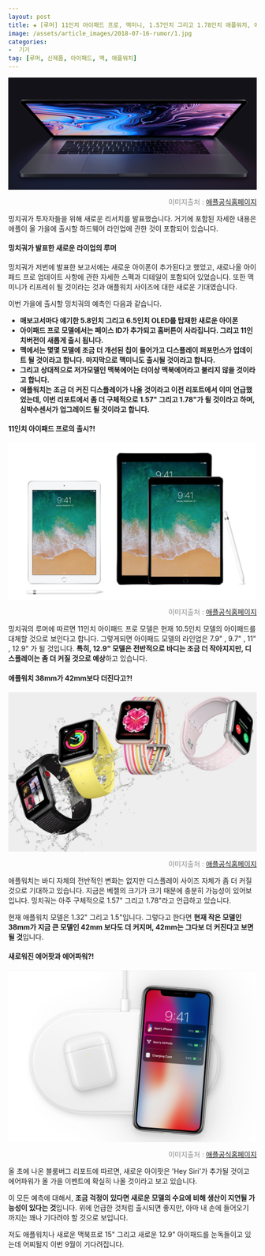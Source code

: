```yaml
---  
layout: post  
title: ✚ [루머] 11인치 아이패드 프로, 맥미니, 1.57인치 그리고 1.78인치 애플워치, 에어파워 출시
image: /assets/article_images/2018-07-16-rumor/1.jpg
categories:
-  기기
tag: [루머, 신제품, 아이패드, 맥, 애플워치]
---  
```

<div class="markdown-image">
<img src="/assets/article_images/2018-07-16-rumor/1.jpg" alt="" align="middle"/><p style="text-align:right;  color:#878787"> 이미지출처 : <a href="https://www.apple.com/ipad/"> 애플공식홈페이지 </a></p> </div>
<p class="drop-korean">
밍치궈가 투자자들을 위해 새로운 리서치를 발표했습니다. 거기에 포함된 자세한 내용은 애플이 올 가을에 출시할 하드웨어 라인업에 관한 것이 포함되어 있습니다. </p>

#### 밍치궈가 발표한 새로운 라이업의 루머
밍치궈가 저번에 발표한 보고서에는 새로운 아이폰이 추가된다고 했었고, 새로나올 아이패드 프로 업데이트 사항에 관한 자세한 스펙과 디테일이 포함되어 있었습니다. 또한 맥미니가 리프레쉬 될 것이라는 것과 애플워치 사이즈에 대한 새로운 기대였습니다.

이번 가을에 출시할 밍치궈의 예측인 다음과 같습니다.

- **매보고서마다 얘기한 5.8인치 그리고 6.5인치 OLED를 탑재한 새로운 아이폰**
- **아이패드 프로 모델에서는 페이스 ID가 추가되고 홈버튼이 사라집니다. 그리고 11인치버전이 새롭게 출시 됩니다.**
- **맥에서는 몇몇 모델에 조금 더 개선된 칩이 들어가고 디스플레이 퍼포먼스가 업데이트 될 것이라고 합니다. 마지막으로 맥미니도 출시될 것이라고 합니다.**
- **그리고 상대적으로 저가모델인 맥북에어는 더이상 맥북에어라고 불리지 않을 것이라고 합니다.**
- **애플워치는 조금 더 커진 디스플레이가 나올 것이라고 이전 리포트에서 이미 언급했었는데, 이번 리포트에서 좀 더 구체적으로 1.57" 그리고 1.78"가 될 것이라고 하며, 심박수센서가 업그레이드 될 것이라고 합니다.**

#### 11인치 아이패드 프로의 출시?!
<div class="markdown-image">
<img src="/assets/article_images/2018-07-16-rumor/2.jpg" alt="" align="middle"/><p style="text-align:right;  color:#878787"> 이미지출처 : <a href="https://www.apple.com/ipad/"> 애플공식홈페이지 </a></p> </div>

밍치궈의 루머에 따르면 11인치 아이패드 프로 모델은 현재 10.5인치 모델의 아이패드를 대체할 것으로 보인다고 합니다. 그렇게되면 아이패드 모델의 라인업은 7.9" , 9.7" , 11" , 12.9" 가 될 것입니다. **특히, 12.9" 모델은 전반적으로 바디는 조금 더 작아지지만, 디스플레이는 좀 더 커질 것으로 예상**하고 있습니다.

#### 애플워치 38mm가 42mm보다 더진다고?!
<div class="markdown-image">
<img src="/assets/article_images/2018-07-16-rumor/4.jpg" alt="" align="middle"/><p style="text-align:right;  color:#878787"> 이미지출처 : <a href="https://www.apple.com/ipad/"> 애플공식홈페이지 </a></p> </div>

애플워치는 바디 자체의 전반적인 변화는 없지만 디스플레이 사이즈 자체가 좀 더 커질 것으로 기대하고 있습니다. 지금은 베젤의 크기가 크기 때문에 충분히 가능성이 있어보입니다. 밍치궈는 아주 구체적으로 1.57" 그리고 1.78"라고 언급하고 있습니다. 

현재 애플워치 모델은 1.32" 그리고 1.5"입니다. 그렇다고 한다면 **현재 작은 모델인 38mm가 지금 큰 모델인 42mm 보다도 더 커지며, 42mm는 그다보 더 커진다고 보면 될 것**입니다. 

#### 새로워진 에어팟과 에어파워?!
<div class="markdown-image">
<img src="/assets/article_images/2018-07-16-rumor/3.jpg" alt="" align="middle"/><p style="text-align:right;  color:#878787"> 이미지출처 : <a href="https://www.apple.com/ipad/"> 애플공식홈페이지 </a></p> </div>

올 초에 나온 블룸버그 리포트에 따르면, 새로운 아이팟은 'Hey Siri'가 추가될 것이고 에어파워가 올 가을 이벤트에 확실히 나올 것이라고 보고 있습니다. 

이 모든 예측에 대해서, **조금 걱정이 있다면 새로운 모델의 수요에 비해 생산이 지연될 가능성이 있다는 것**입니다. 위에 언급한 것처럼 출시되면 좋지만, 아마 내 손에 들어오기 까지는 꽤나 기다려야 할 것으로 보입니다. 

저도 애플워치나 새로운 맥북프로 15" 그리고 새로운 12.9" 아이패드를 눈독들이고 있는데 어찌될지 이번 9월이 기다려집니다.



